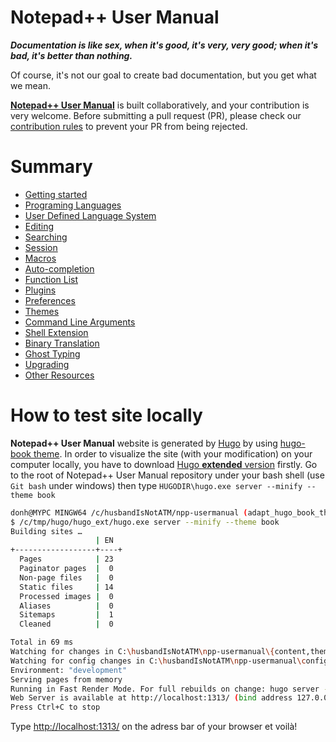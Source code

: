 Notepad++ User Manual
=======

***Documentation is like sex, when it's good, it's very, very good; when it's bad, it's better than nothing.***

Of course, it's not our goal to create bad documentation, but you get what we mean.

[**Notepad++ User Manual**](https://npp-user-manual.org) is built collaboratively, and your contribution is very welcome. Before submitting a pull request (PR), please check our [contribution rules](CONTRIBUTION.md) to prevent your PR from being rejected.



Summary
=======

* [Getting started](content/docs/getting-started.md)
* [Programing Languages](content/docs/programing-languages.md)
* [User Defined Language System](content/docs/user-defined-language-system.md)
* [Editing](content/docs/editing.md)
* [Searching](content/docs/searching.md)
* [Session](content/docs/session.md)
* [Macros](content/docs/macros.md)
* [Auto-completion](content/docs/auto-completion.md)
* [Function List](content/docs/function-list.md)
* [Plugins](content/docs/plugins.md)
* [Preferences](content/docs/preferences.md)
* [Themes](content/docs/themes.md)
* [Command Line Arguments](content/docs/command-prompt.md)
* [Shell Extension](content/docs/shell-extension.md)
* [Binary Translation](content/docs/binary-translation.md)
* [Ghost Typing](content/docs/binary-translation.md)
* [Upgrading](content/docs/upgrading.md)
* [Other Resources](content/docs/other-resources.md)


How to test site locally
=======

**Notepad++ User Manual** website is generated by [Hugo](https://gohugo.io/) by using [hugo-book theme](https://github.com/alex-shpak/hugo-book).
In order to visualize the site (with your modification) on your computer locally, you have to download [Hugo **extended** version](https://github.com/gohugoio/hugo/releases) firstly.
Go to the root of Notepad++ User Manual repository under your bash shell (use `Git bash` under windows) then type `HUGODIR\hugo.exe server --minify --theme book`

```bash
donh@MYPC MINGW64 /c/husbandIsNotATM/npp-usermanual (adapt_hugo_book_theme)
$ /c/tmp/hugo/hugo_ext/hugo.exe server --minify --theme book
Building sites …
                   | EN
+------------------+----+
  Pages            | 23
  Paginator pages  |  0
  Non-page files   |  0
  Static files     | 14
  Processed images |  0
  Aliases          |  0
  Sitemaps         |  1
  Cleaned          |  0

Total in 69 ms
Watching for changes in C:\husbandIsNotATM\npp-usermanual\{content,themes}
Watching for config changes in C:\husbandIsNotATM\npp-usermanual\config.toml
Environment: "development"
Serving pages from memory
Running in Fast Render Mode. For full rebuilds on change: hugo server --disablastRender
Web Server is available at http://localhost:1313/ (bind address 127.0.0.1)
Press Ctrl+C to stop

```

Type [http://localhost:1313/](http://localhost:1313/) on the adress bar of your browser et voilà!
